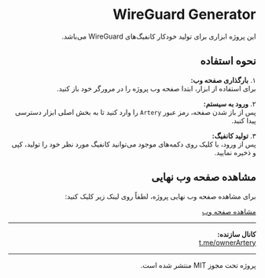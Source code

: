 <div dir="rtl">

# WireGuard Generator

این پروژه ابزاری برای تولید خودکار کانفیگ‌های WireGuard می‌باشد.

## نحوه استفاده

۱. **بارگذاری صفحه وب:**  
   برای استفاده از ابزار، ابتدا صفحه وب پروژه را در مرورگر خود باز کنید.

۲. **ورود به سیستم:**  
   پس از باز شدن صفحه، رمز عبور `Artery` را وارد کنید تا به بخش اصلی ابزار دسترسی پیدا کنید.

۳. **تولید کانفیگ:**  
   پس از ورود، با کلیک روی دکمه‌های موجود می‌توانید کانفیگ مورد نظر خود را تولید، کپی و ذخیره نمایید.

## مشاهده صفحه وب نهایی

برای مشاهده صفحه وب نهایی پروژه، لطفاً روی لینک زیر کلیک کنید:

[مشاهده صفحه وب](https://arteryman.github.io/WireGuardArtery/WireGuardArtery.html)

---

**کانال سازنده:**  
[t.me/ownerArtery](https://t.me/ownerArtery)

---

پروژه تحت مجوز MIT منتشر شده است.

</div>
